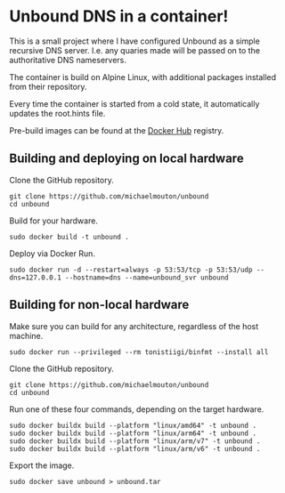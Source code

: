 # Unbound DNS in a container!

This is a small project where I have configured Unbound as a simple recursive DNS server.  I.e. any quaries made will be passed on to the authoritative DNS nameservers.

The container is build on Alpine Linux, with additional packages installed from their repository.

Every time the container is started from a cold state, it automatically updates the root.hints file.

Pre-build images can be found at the [Docker Hub](https://hub.docker.com/r/michaelmouton/unbound) registry.

## Building and deploying on local hardware

Clone the GitHub repository.

```
git clone https://github.com/michaelmouton/unbound
cd unbound
```

Build for your hardware.

```
sudo docker build -t unbound .
```

Deploy via Docker Run.

```
sudo docker run -d --restart=always -p 53:53/tcp -p 53:53/udp --dns=127.0.0.1 --hostname=dns --name=unbound_svr unbound
```

## Building for non-local hardware

Make sure you can build for any architecture, regardless of the host machine.

```
sudo docker run --privileged --rm tonistiigi/binfmt --install all
```

Clone the GitHub repository.

```
git clone https://github.com/michaelmouton/unbound
cd unbound
```

Run one of these four commands, depending on the target hardware.

```
sudo docker buildx build --platform "linux/amd64" -t unbound .
sudo docker buildx build --platform "linux/arm64" -t unbound .
sudo docker buildx build --platform "linux/arm/v7" -t unbound .
sudo docker buildx build --platform "linux/arm/v6" -t unbound .
```

Export the image.

```
sudo docker save unbound > unbound.tar
```
